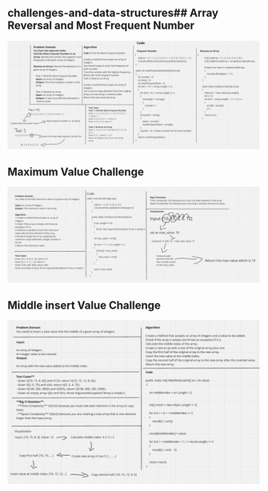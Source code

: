 ## challenges-and-data-structures##  Array Reversal and Most Frequent Number

![whitboard](/challenges-and-data-structures/whiteboard-challenges/image.png)

## Maximum Value Challenge
![maximum_value](/challenges-and-data-structures/whiteboard-challenges/Maximum-Value.png)

## Middle insert Value Challenge
![middle_Insert](/challenges-and-data-structures/whiteboard-challenges/insertMiddle.png)
